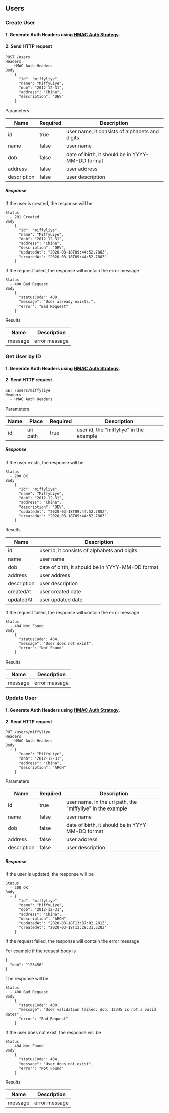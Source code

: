 ## Users

### Create User

#### 1. Generate Auth Headers using [HMAC Auth Strategy](./authentication.md).

#### 2. Send HTTP request

```
POST /users
Headers
  - HMAC Auth Headers
Body
  - {
      "id": "miffyliye",
      "name": "MiffyLiye",
      "dob": "2012-12-31",
      "address": "China",
      "description": "DEV"
    }
```

Parameters

| Name | Required | Description |
| -- | -- | --|
| id | true | user name, it consists of alphabets and digits |
| name | false | user name |
| dob | false | date of birth, it should be in YYYY-MM-DD format |
| address | false | user address |
| description | false | user description |

##### Response

If the user is created, the response will be
```
Status
  - 201 Created
Body
  - {
      "id": "miffyliye",
      "name": "MiffyLiye",
      "dob": "2012-12-31",
      "address": "China",
      "description": "DEV",
      "updatedAt": "2020-03-18T09:44:52.780Z",
      "createdAt": "2020-03-18T09:44:52.780Z"
    }
```

If the request failed, the response will contain the error message
```
Status
  - 400 Bad Request
Body
  - {
      "statusCode": 400,
      "message": "User already exists.",
      "error": "Bad Request"
    }
```

Results

| Name | Description |
| -- | -- |
| message | error message |

### Get User by ID

#### 1. Generate Auth Headers using [HMAC Auth Strategy](./authentication.md).

#### 2. Send HTTP request

```
GET /users/miffyliye
Headers
  - HMAC Auth Headers
```

Parameters

| Name | Place | Required | Description |
| -- | -- | -- | --|
| id | uri path | true | user id, the "miffyliye" in the example |

##### Response

If the user exists, the response will be
```
Status
  - 200 OK
Body
  - {
      "id": "miffyliye",
      "name": "MiffyLiye",
      "dob": "2012-12-31",
      "address": "China",
      "description": "DEV",
      "updatedAt": "2020-03-18T09:44:52.780Z",
      "createdAt": "2020-03-18T09:44:52.780Z"
    }
```

Results

| Name | Description |
| -- | -- |
| id | user id, it consists of alphabets and digits |
| name | user name |
| dob | date of birth, it should be in YYYY-MM-DD format |
| address | user address |
| description | user description |
| createdAt | user created date |
| updatedAt | user updated date |

If the request failed, the response will contain the error message
```
Status
  - 404 Not Found
Body
  - {
      "statusCode": 404,
      "message": "User does not exist",
      "error": "Not Found"
    }
```

Results

| Name | Description |
| -- | -- |
| message | error message |

### Update User


#### 1. Generate Auth Headers using [HMAC Auth Strategy](./authentication.md).

#### 2. Send HTTP request

```
PUT /users/miffyliye
Headers
  - HMAC Auth Headers
Body
  - {
      "name": "MiffyLiye",
      "dob": "2012-12-31",
      "address": "China",
      "description": "ARCH"
    }
```

Parameters

| Name | Required | Description |
| -- | -- | --|
| id | true | user name, in the uri path, the "miffyliye" in the example |
| name | false | user name |
| dob | false | date of birth, it should be in YYYY-MM-DD format |
| address | false | user address |
| description | false | user description |

##### Response

If the user is updated, the response will be
```
Status
  - 200 OK
Body
  - {
      "id": "miffyliye",
      "name": "MiffyLiye",
      "dob": "2012-12-31",
      "address": "China",
      "description": "ARCH",
      "updatedAt": "2020-03-18T13:37:02.281Z",
      "createdAt": "2020-03-18T13:29:31.520Z"
    }
```

If the request failed, the response will contain the error message

For example if the request body is
```
{
  "dob": "123456"
}
```
The response will be
```
Status
  - 400 Bad Request
Body
  - {
      "statusCode": 400,
      "message": "User validation failed: dob: 12345 is not a valid date!",
      "error": "Bad Request"
    }
```

If the user does not exist, the response will be
```
Status
  - 404 Not Found
Body
  - {
      "statusCode": 404,
      "message": "User does not exist",
      "error": "Not Found"
    }
```


Results

| Name | Description |
| -- | -- |
| message | error message |

